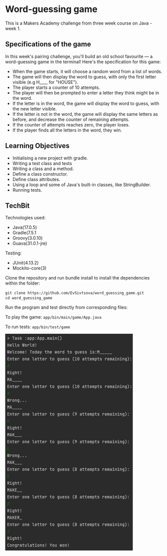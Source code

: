 # Word-guessing game

This is a Makers Academy challenge from three week course on Java - week 1.

## Specifications of the game

In this week's pairing challenge, you'll build an old school favourite — a word-guessing game in the terminal! Here's the specification for this game:

* When the game starts, it will choose a random word from a list of words.
* The game will then display the word to guess, with only the first letter visible (e.g H____ for "HOUSE").
* The player starts a counter of 10 attempts.
* The player will then be prompted to enter a letter they think might be in the word.
* If the letter is in the word, the game will display the word to guess, with the new letter visible.
* If the letter is not in the word, the game will display the same letters as before, and decrease the counter of remaining attempts.
* If the counter of attempts reaches zero, the player loses.
* If the player finds all the letters in the word, they win.

## Learning Objectives
* Initialising a new project with gradle.
* Writing a test class and tests
* Writing a class and a method.
* Define a class constructor.
* Define class attributes.
* Using a loop and some of Java's built-in classes, like StringBuilder.
* Running tests.

## TechBit

Technologies used:

* Java(17.0.5)
* Gradle(7.5.1
* Groovy(3.0.10)
* Guava(31.0.1-jre)

Testing:
* JUnit(4.13.2)
* Mockito-core(3)

Clone the repository and run bundle install to install the dependencies within the folder:

```
git clone https://github.com/EvSivtsova/word_guessing_game.git
cd word_guessing_game
```
Run the program and test directly from corresponding files:<br>

To play the game: `app/bin/main/game/App.java`<br>

To run tests: `app/bin/test/game`<br>

<img src="https://github.com/EvSivtsova/word_guessing_game/blob/main/game_output.png"/>
